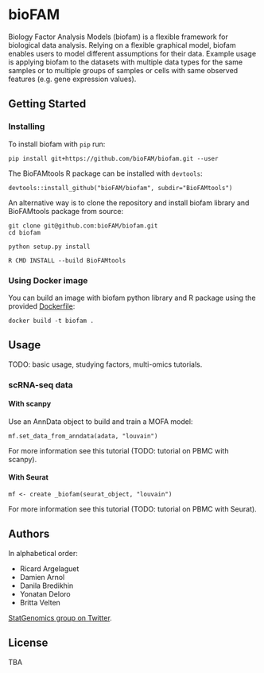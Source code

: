 # bioFAM

Biology Factor Analysis Models (biofam) is a flexible framework for biological data analysis. Relying on a flexible graphical model, biofam enables users to model different assumptions for their data. Example usage is applying biofam to the datasets with multiple data types for the same samples or to multiple groups of samples or cells with same observed features (e.g. gene expression values).

## Getting Started

### Installing

To install biofam with `pip` run:

```
pip install git+https://github.com/bioFAM/biofam.git --user
```

The BioFAMtools R package can be installed with `devtools`:

```
devtools::install_github("bioFAM/biofam", subdir="BioFAMtools")
```

An alternative way is to clone the repository and install biofam library and BioFAMtools package from source:

```
git clone git@github.com:bioFAM/biofam.git
cd biofam

python setup.py install

R CMD INSTALL --build BioFAMtools
```

### Using Docker image

You can build an image with biofam python library and R package using the provided [Dockerfile](./Dockerfile):

```
docker build -t biofam .
```

## Usage

TODO: basic usage, studying factors, multi-omics tutorials.

### scRNA-seq data

#### With scanpy

Use an AnnData object to build and train a MOFA model:

```{python}
mf.set_data_from_anndata(adata, "louvain")
```

For more information see this tutorial (TODO: tutorial on PBMC with scanpy).

#### With Seurat

```{r}
mf <- create _biofam(seurat_object, "louvain")
```

For more information see this tutorial (TODO: tutorial on PBMC with Seurat).

## Authors

In alphabetical order:

* Ricard Argelaguet
* Damien Arnol
* Danila Bredikhin
* Yonatan Deloro
* Britta Velten


[StatGenomics group on Twitter](https://twitter.com/statgenomics).


## License

TBA

